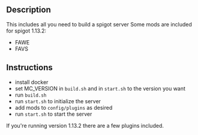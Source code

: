 ## Description
This includes all you need to build a spigot server
Some mods are included for spigot 1.13.2:
* FAWE
* FAVS

## Instructions
* install docker
* set MC_VERSION in `build.sh` and in `start.sh` to the version you want
* run `build.sh`
* run `start.sh` to initialize the server
* add mods to `config/plugins` as desired
* run `start.sh` to start the server

If you're running version 1.13.2 there are a few plugins included.